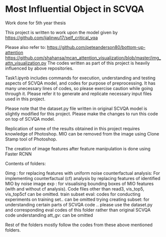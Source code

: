 # Most Influential Object in SCVQA
 Work done for 5th year thesis
 
 This project is written to work upon the model given by https://github.com/jialinwu17/self_critical_vqa
 
 Please also refer to:
 https://github.com/peteanderson80/bottom-up-attention
 https://github.com/shahansa/mcan_attention_visualization/blob/master/img_attn_visualization.py
 The codes written as part of this project is heavily influenced by above repositories.
 
 Task1.ipynb includes commands for execution, understanding and testing aspects of SCVQA model, and codes for purpose of preprocessing. It has many unecessary lines of codes, so please exercise caution while going through it. Please refer it to generate and replicate necessary input files used in this project. 
 
 Please note that the dataset.py file written in original SCVQA model is slightly modified for this project. Please make the changes to run this code on top of SCVQA model.
 
Replication of some of the results obtained in this project requires knowledge of Photoshop. MIO can be removed from the image using Clone Stamp tool of Photoshop.

The creation of image features after feature manipulation is done using Faster RCNN

Contents of folders:

0img : for replacing features with uniform noise
counterfactual analysis: For implementing counterfactual (cf) analysis by replacing features of identified MIO by noise
image exp : for visualising bounding boxes of MIO features (with and without cf analysis). Code files other than read3, vis_top5, vis_top5cf can be omitted.
train subset eval: codes for conducting experiments on training set.. can be omitted
trying creating subset: for understanding certain parts of SCVQA code .. please use the dataset.py and corresponding eval codes of this folder rather than original SCVQA code
understanding att_gv: can be omitted

Rest of the folders mostly follow the codes from these above mentioned folders. 

